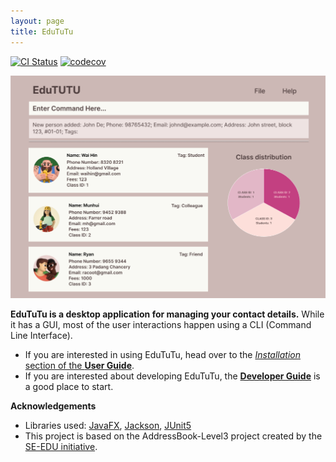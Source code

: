 ```yaml
---
layout: page
title: EduTuTu
---
```


[![CI Status](https://github.com/AY2425S1-CS2103T-T15-2/tp/actions/workflows/gradle.yml/badge.svg)](https://github.com/AY2425S1-CS2103T-T15-2/tp/actions)
[![codecov](https://codecov.io/gh/se-edu/addressbook-level3/branch/master/graph/badge.svg)](https://app.codecov.io/gh/AY2425S1-CS2103T-T15-2/tp/tree/master)

![Ui](images/Ui.png)

**EduTuTu is a desktop application for managing your contact details.** While it has a GUI, most of the user interactions happen using a CLI (Command Line Interface).

* If you are interested in using EduTuTu, head over to the [_Installation_ section of the **User Guide**](UserGuide.html#Installation).
* If you are interested about developing EduTuTu, the [**Developer Guide**](DeveloperGuide.html) is a good place to start.


**Acknowledgements**

* Libraries used: [JavaFX](https://openjfx.io/), [Jackson](https://github.com/FasterXML/jackson), [JUnit5](https://github.com/junit-team/junit5)
* This project is based on the AddressBook-Level3 project created by the [SE-EDU initiative](https://se-education.org).
